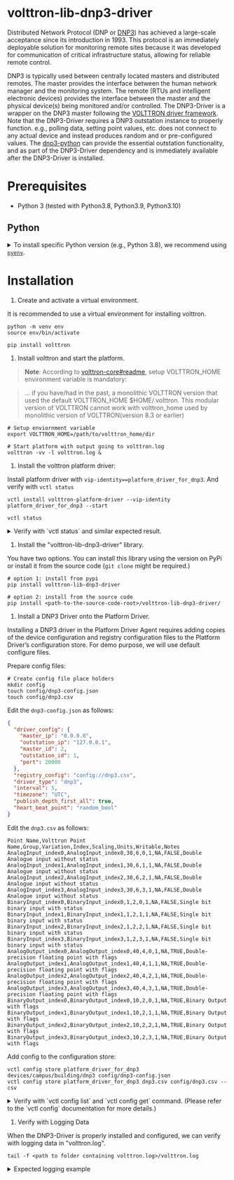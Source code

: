# volttron-lib-dnp3-driver

[//]: # (TODO: get the badges)

Distributed Network Protocol (DNP
or [DNP3](https://en.wikipedia.org/wiki/DNP3))
has achieved a large-scale acceptance since its introduction in 1993. This
protocol is an immediately deployable solution for monitoring remote sites because it was developed for communication of
critical infrastructure status, allowing for reliable remote control.

DNP3 is typically used between centrally located masters and distributed remotes. The master provides the interface
between the human network manager and the monitoring system. The remote (RTUs and intelligent electronic devices)
provides the interface between the master and the physical device(s) being monitored and/or controlled. The DNP3-Driver
is a wrapper on the DNP3 master following
the [VOLTTRON driver framework](https://volttron.readthedocs.io/en/develop/agent-framework/driver-framework/drivers-overview.html#driver-framework).
Note that the DNP3-Driver requires a DNP3 outstation instance to properly function. e.g., polling data, setting point
values, etc. does not connect to any actual device and instead produces random and or pre-configured values.
The [dnp3-python](https://github.com/VOLTTRON/dnp3-python) can provide the essential outstation functionality, and as
part of the DNP3-Driver dependency and is immediately available after the DNP3-Driver is installed.

# Prerequisites

* Python 3 (tested with Python3.8, Python3.9, Python3.10)

## Python

<details>
<summary>To install specific Python version (e.g., Python 3.8), we recommend using <a href="https://github.com/pyenv/pyenv"><code>pyenv</code></a>.</summary>

```bash
# install pyenv
git clone https://github.com/pyenv/pyenv ~/.pyenv

# setup pyenv (you should also put these three lines in .bashrc or similar)
export PATH="${HOME}/.pyenv/bin:${PATH}"
export PYENV_ROOT="${HOME}/.pyenv"
eval "$(pyenv init -)"

# install Python 3.8
pyenv install 3.8.10

# make it available globally
pyenv global system 3.8.10
```

</details>

# Installation

1. Create and activate a virtual environment.

It is recommended to use a virtual environment for installing volttron.

```shell
python -m venv env
source env/bin/activate

pip install volttron
```

1. Install volttron and start the platform.

> **Note**:
> According to [volttron-core#readme](https://github.com/eclipse-volttron/volttron-core#readme), setup VOLTTRON_HOME
> environment variable is mandatory:

> ... if you have/had in the past, a monolithic VOLTTRON version that used the default VOLTTRON_HOME
> $HOME/.volttron. This modular version of VOLTTRON cannot work with volttron_home used by monolithic version of
> VOLTTRON(version 8.3 or earlier)

```shell
# Setup enviornment variable
export VOLTTRON_HOME=/path/to/volttron_home/dir

# Start platform with output going to volttron.log
volttron -vv -l volttron.log &
```

1. Install the volttron platform driver:

Install platform driver with `vip-identity==platform_driver_for_dnp3`. And verify with `vctl status`

```shell
vctl install volttron-platform-driver --vip-identity platform_driver_for_dnp3 --start

vctl status
```

<details>
<summary>Verify with `vctl status` and similar expected result.</summary>

```bash
(env) kefei@ubuntu-22:~/sandbox/dnp3-driver-sandbox$ vctl status

UUID   AGENT                             IDENTITY                     TAG PRIORITY STATUS          HEALTH                                   

5      volttron-platform-driver-0.2.0rc1 platform_driver_for_dnp3                  running [23217] GOOD
```

</details>

1. Install the "volttron-lib-dnp3-driver" library.

You have two options. You can install this library using the version on PyPi or install it from the source
code (`git clone` might be required.)

```shell
# option 1: install from pypi
pip install volttron-lib-dnp3-driver

# option 2: install from the source code
pip install <path-to-the-source-code-root>/volttron-lib-dnp3-driver/
```

1. Install a DNP3 Driver onto the Platform Driver.

Installing a DNP3 driver in the Platform Driver Agent requires adding copies of the device configuration and registry
configuration files to the Platform Driver’s configuration store. For demo purpose, we will use default configure files.

Prepare config files:

```shell
# Create config file place holders
mkdir config
touch config/dnp3-config.json
touch config/dnp3.csv
```

Edit the `dnp3-config.json` as follows:

```json
{
  "driver_config": {
    "master_ip": "0.0.0.0",
    "outstation_ip": "127.0.0.1",
    "master_id": 2,
    "outstation_id": 1,
    "port": 20000
  },
  "registry_config": "config://dnp3.csv",
  "driver_type": "dnp3",
  "interval": 5,
  "timezone": "UTC",
  "publish_depth_first_all": true,
  "heart_beat_point": "random_bool"
}
```

Edit the `dnp3.csv` as follows:

```csv
Point Name,Volttron Point Name,Group,Variation,Index,Scaling,Units,Writable,Notes
AnalogInput_index0,AnalogInput_index0,30,6,0,1,NA,FALSE,Double Analogue input without status
AnalogInput_index1,AnalogInput_index1,30,6,1,1,NA,FALSE,Double Analogue input without status
AnalogInput_index2,AnalogInput_index2,30,6,2,1,NA,FALSE,Double Analogue input without status
AnalogInput_index3,AnalogInput_index3,30,6,3,1,NA,FALSE,Double Analogue input without status
BinaryInput_index0,BinaryInput_index0,1,2,0,1,NA,FALSE,Single bit binary input with status
BinaryInput_index1,BinaryInput_index1,1,2,1,1,NA,FALSE,Single bit binary input with status
BinaryInput_index2,BinaryInput_index2,1,2,2,1,NA,FALSE,Single bit binary input with status
BinaryInput_index3,BinaryInput_index3,1,2,3,1,NA,FALSE,Single bit binary input with status
AnalogOutput_index0,AnalogOutput_index0,40,4,0,1,NA,TRUE,Double-precision floating point with flags
AnalogOutput_index1,AnalogOutput_index1,40,4,1,1,NA,TRUE,Double-precision floating point with flags
AnalogOutput_index2,AnalogOutput_index2,40,4,2,1,NA,TRUE,Double-precision floating point with flags
AnalogOutput_index3,AnalogOutput_index3,40,4,3,1,NA,TRUE,Double-precision floating point with flags
BinaryOutput_index0,BinaryOutput_index0,10,2,0,1,NA,TRUE,Binary Output with flags
BinaryOutput_index1,BinaryOutput_index1,10,2,1,1,NA,TRUE,Binary Output with flags
BinaryOutput_index2,BinaryOutput_index2,10,2,2,1,NA,TRUE,Binary Output with flags
BinaryOutput_index3,BinaryOutput_index3,10,2,3,1,NA,TRUE,Binary Output with flags

```

Add config to the configuration store:

```
vctl config store platform_driver_for_dnp3 devices/campus/building/dnp3 config/dnp3-config.json
vctl config store platform_driver_for_dnp3 dnp3.csv config/dnp3.csv --csv
```

<details>
<summary>Verify with `vctl config list` and `vctl config get` command. 
(Please refer to the `vctl config` documentation for more details.)</summary>

```bash
(env) kefei@ubuntu-22:~/sandbox/dnp3-driver-sandbox$ vctl config get platform_driver_for_dnp3 devices/campus/building/dnp3
{
  "driver_config": {
    "master_ip": "0.0.0.0",
    "outstation_ip": "127.0.0.1",
    "master_id": 2,
    "outstation_id": 1,
    "port": 20000
  },
  "registry_config": "config://dnp3.csv",
  "driver_type": "dnp3",
  "interval": 5,
  "timezone": "UTC",
  "publish_depth_first_all": true,
  "heart_beat_point": "random_bool"
}

(env) kefei@ubuntu-22:~/sandbox/dnp3-driver-sandbox$ vctl config get platform_driver_for_dnp3 dnp3.csv
[
  {
    "Point Name": "AnalogInput_index0",
    "Volttron Point Name": "AnalogInput_index0",
    "Group": "30",
    "Variation": "6",
    "Index": "0",
...
]
```

</details>

1. Verify with Logging Data

When the DNP3-Driver is properly installed and configured, we can verify with logging data in "volttron.log".

```
tail -f <path to folder containing volttron.log>/volttron.log
```

<details>
<summary>Expected logging example</summary>

```bash
...
2023-03-13 23:26:56,611 (volttron-platform-driver-0.2.0rc1 23666) volttron.driver.base.driver(334) DEBUG: finish publishing: devices/campus/building/dnp3/all
2023-03-13 23:26:57,897 () volttron.services.auth.auth_service(235) DEBUG: after getting peerlist to send auth updates
2023-03-13 23:26:57,897 () volttron.services.auth.auth_service(239) DEBUG: Sending auth update to peers platform.control
2023-03-13 23:26:57,897 () volttron.services.auth.auth_service(239) DEBUG: Sending auth update to peers platform_driver_for_dnp3
2023-03-13 23:26:57,898 () volttron.services.auth.auth_service(239) DEBUG: Sending auth update to peers platform.health
2023-03-13 23:26:57,898 () volttron.services.auth.auth_service(239) DEBUG: Sending auth update to peers platform.config_store
2023-03-13 23:26:57,898 () volttron.services.auth.auth_service(193) INFO: auth file /home/kefei/.volttron/auth.json loaded
2023-03-13 23:26:57,898 () volttron.services.auth.auth_service(172) INFO: loading auth file /home/kefei/.volttron/auth.json
2023-03-13 23:26:57,898 () volttron.services.auth.auth_service(185) DEBUG: Sending auth updates to peers
2023-03-13 23:26:58,241 (volttron-platform-driver-0.2.0rc1 23666) <stdout>(0) INFO: ['ms(1678768018241) INFO    tcpclient - Connecting to: 127.0.0.1']
2023-03-13 23:26:58,241 (volttron-platform-driver-0.2.0rc1 23666) <stdout>(0) INFO: ['ms(1678768018241) WARN    tcpclient - Error Connecting: Connection refused']
2023-03-13 23:26:59,905 () volttron.services.auth.auth_service(235) DEBUG: after getting peerlist to send auth updates
2023-03-13 23:26:59,905 () volttron.services.auth.auth_service(239) DEBUG: Sending auth update to peers platform.control
2023-03-13 23:26:59,905 () volttron.services.auth.auth_service(239) DEBUG: Sending auth update to peers platform_driver_for_dnp3...
]
```

1. (Optional) Verify with Published Data Polled From Outstation

To see data being polled from an outstation and published to the bus, we need to

* Start an outstation, and
* install a [Listener Agent](https://pypi.org/project/volttron-listener/):

The [dnp3-python](https://github.com/VOLTTRON/dnp3-python) is part of the dnp3-driver dependency and is immediately
available after the DNP3-Driver is installed.
**Open another terminal**, and run `dnp3demo outstation`. For demo purpose, we assign arbitrary values to the point. (
More details about the "dnp3demo" module, plesae
see [dnp3demo-Module.md](https://github.com/VOLTTRON/dnp3-python/blob/main/docs/dnp3demo-Module.md))

<details>
<summary>Example of interaction with the `dnp3demo outstation` sub-command</summary>

```bash
(env) kefei@ubuntu-22:~/sandbox/dnp3-driver-sandbox$ dnp3demo outstation
dnp3demo.run_outstation {'command': 'outstation', 'outstation_ip=': '0.0.0.0', 'port=': 20000, 'master_id=': 2, 'outstation_id=': 1}
ms(1678770551216) INFO    manager - Starting thread (0)
2023-03-14 00:09:11,216	control_workflow_demo	INFO	Connection Config
2023-03-14 00:09:11,216	control_workflow_demo	INFO	Connection Config
2023-03-14 00:09:11,216	control_workflow_demo	INFO	Connection Config
ms(1678770551216) INFO    server - Listening on: 0.0.0.0:20000
2023-03-14 00:09:11,216	control_workflow_demo	DEBUG	Initialization complete. Outstation in command loop.
2023-03-14 00:09:11,216	control_workflow_demo	DEBUG	Initialization complete. Outstation in command loop.
2023-03-14 00:09:11,216	control_workflow_demo	DEBUG	Initialization complete. Outstation in command loop.
Connection error.
Connection Config {'outstation_ip_str': '0.0.0.0', 'port': 20000, 'masterstation_id_int': 2, 'outstation_id_int': 1}
Start retry...
Connection error.
Connection Config {'outstation_ip_str': '0.0.0.0', 'port': 20000, 'masterstation_id_int': 2, 'outstation_id_int': 1}
ms(1678770565247) INFO    server - Accepted connection from: 127.0.0.1
==== Outstation Operation MENU ==================================
<ai> - update analog-input point value (for local reading)
<ao> - update analog-output point value (for local control)
<bi> - update binary-input point value (for local reading)
<bo> - update binary-output point value (for local control)
<dd> - display database
<dc> - display configuration
=================================================================


======== Your Input Here: ==(outstation)======
ai
You chose <ai> - update analog-input point value (for local reading)
Type in <float> and <index>. Separate with space, then hit ENTER.
Type 'q', 'quit', 'exit' to main menu.


======== Your Input Here: ==(outstation)======
0.1212 0
{'Analog': {0: 0.1212, 1: None, 2: None, 3: None, 4: None, 5: None, 6: None, 7: None, 8: None, 9: None}}
You chose <ai> - update analog-input point value (for local reading)
Type in <float> and <index>. Separate with space, then hit ENTER.
Type 'q', 'quit', 'exit' to main menu.


======== Your Input Here: ==(outstation)======
1.2323 1
{'Analog': {0: 0.1212, 1: 1.2323, 2: None, 3: None, 4: None, 5: None, 6: None, 7: None, 8: None, 9: None}}
You chose <ai> - update analog-input point value (for local reading)
Type in <float> and <index>. Separate with space, then hit ENTER.
Type 'q', 'quit', 'exit' to main menu.


======== Your Input Here: ==(outstation)======
```

Install the [Listener Agent](https://pypi.org/project/volttron-listener/) with `vctl install volttron-listener --start`.

Once installed, you should see the data being published by viewing the Volttron logs file. (
i.e., `tail -f <path to folder containing volttron.log>/volttron.log`)
(Note: it is recommended to restart the platform agent after a specific driver is installed and configured. i.e.,
using the `vctl restart <agent-uuid>` command.) The expected logging will be similar as follows

```bash
2023-03-14 00:11:55,000 (volttron-platform-driver-0.2.0rc0 24737) volttron.driver.base.driver(277) DEBUG: scraping device: campus/building/dnp3
2023-03-14 00:11:55,805 (volttron-platform-driver-0.2.0rc0 24737) volttron.driver.base.driver(330) DEBUG: publishing: devices/campus/building/dnp3/all
2023-03-14 00:11:55,810 (volttron-listener-0.2.0rc0 24424) listener.agent(104) INFO: Peer: pubsub, Sender: platform_driver_for_dnp3:, Bus: , Topic: devices/campus/building/dnp3/all, Headers: {'Date': '2023-03-14T05:11:55.805245+00:00', 'TimeStamp': '2023-03-14T05:11:55.805245+00:00', 'SynchronizedTimeStamp': '2023-03-14T05:11:55.000000+00:00', 'min_compatible_version': '3.0', 'max_compatible_version': ''}, Message: 
[{'AnalogInput_index0': 0.1212,
  'AnalogInput_index1': 1.2323,
  'AnalogInput_index2': 0.0,
  'AnalogInput_index3': 0.0,
  'AnalogOutput_index0': 0.0,
  'AnalogOutput_index1': 0.0,
  'AnalogOutput_index2': 0.0,
  'AnalogOutput_index3': 0.0,
  'BinaryInput_index0': False,
  'BinaryInput_index1': False,
  'BinaryInput_index2': False,
  'BinaryInput_index3': False,
  'BinaryOutput_index0': False,
  'BinaryOutput_index1': False,
  'BinaryOutput_index2': False,
  'BinaryOutput_index3': False},
 {'AnalogInput_index0': {'type': 'integer', 'tz': 'UTC', 'units': 'NA'},
  'AnalogInput_index1': {'type': 'integer', 'tz': 'UTC', 'units': 'NA'},
  'AnalogInput_index2': {'type': 'integer', 'tz': 'UTC', 'units': 'NA'},
  'AnalogInput_index3': {'type': 'integer', 'tz': 'UTC', 'units': 'NA'},
  'AnalogOutput_index0': {'type': 'integer', 'tz': 'UTC', 'units': 'NA'},
  'AnalogOutput_index1': {'type': 'integer', 'tz': 'UTC', 'units': 'NA'},
  'AnalogOutput_index2': {'type': 'integer', 'tz': 'UTC', 'units': 'NA'},
  'AnalogOutput_index3': {'type': 'integer', 'tz': 'UTC', 'units': 'NA'},
  'BinaryInput_index0': {'type': 'integer', 'tz': 'UTC', 'units': 'NA'},
  'BinaryInput_index1': {'type': 'integer', 'tz': 'UTC', 'units': 'NA'},
  'BinaryInput_index2': {'type': 'integer', 'tz': 'UTC', 'units': 'NA'},
  'BinaryInput_index3': {'type': 'integer', 'tz': 'UTC', 'units': 'NA'},
  'BinaryOutput_index0': {'type': 'integer', 'tz': 'UTC', 'units': 'NA'},
  'BinaryOutput_index1': {'type': 'integer', 'tz': 'UTC', 'units': 'NA'},
  'BinaryOutput_index2': {'type': 'integer', 'tz': 'UTC', 'units': 'NA'},
  'BinaryOutput_index3': {'type': 'integer', 'tz': 'UTC', 'units': 'NA'}}]
2023-03-14 00:11:55,810 (volttron-platform-driver-0.2.0rc0 24737) volttron.driver.base.driver(334) DEBUG: finish publishing: devices/campus/building/dnp3/all
2023-03-14 00:11:56,825 (volttron-listener-0.2.0rc0 24424) listener.agent(104) INFO: Peer: pubsub, Sender: volttron-listener-0.2.0rc0_2:, Bus: , Topic: heartbeat/volttron-listener-0.2.0rc0_2, Headers: {'TimeStamp': '2023-03-14T05:11:56.820827+00:00', 'min_compatible_version': '3.0', 'max_compatible_version': ''}, Message: 

```

# Development

Please see the following for contributing
guidelines [contributing](https://github.com/eclipse-volttron/volttron-core/blob/develop/CONTRIBUTING.md).

Please see the following helpful guide
about [developing modular VOLTTRON agents](https://github.com/eclipse-volttron/volttron-core/blob/develop/DEVELOPING_ON_MODULAR.md)

# Disclaimer Notice

This material was prepared as an account of work sponsored by an agency of the
United States Government. Neither the United States Government nor the United
States Department of Energy, nor Battelle, nor any of their employees, nor any
jurisdiction or organization that has cooperated in the development of these
materials, makes any warranty, express or implied, or assumes any legal
liability or responsibility for the accuracy, completeness, or usefulness or any
information, apparatus, product, software, or process disclosed, or represents
that its use would not infringe privately owned rights.

Reference herein to any specific commercial product, process, or service by
trade name, trademark, manufacturer, or otherwise does not necessarily
constitute or imply its endorsement, recommendation, or favoring by the United
States Government or any agency thereof, or Battelle Memorial Institute. The
views and opinions of authors expressed herein do not necessarily state or
reflect those of the United States Government or any agency thereof.
